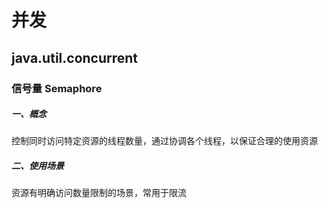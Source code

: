 # 并发

## java.util.concurrent

### 信号量 Semaphore

##### 一、概念

控制同时访问特定资源的线程数量，通过协调各个线程，以保证合理的使用资源

##### 二、使用场景

资源有明确访问数量限制的场景，常用于限流
